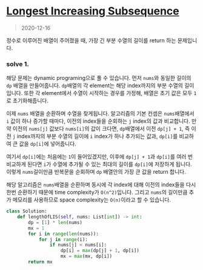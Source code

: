 # [Longest Increasing Subsequence](https://leetcode.com/explore/interview/card/top-interview-questions-medium/111/dynamic-programming/810/)

> 2020-12-16

정수로 이루어진 배열이 주어졌을 때, 가장 긴 부분 수열의 길이를 return 하는 문제입니다.

### solve 1.
해당 문제는 dynamic programing으로 풀 수 있습니다.
먼저 `nums`와 동일한 길이의 `dp` 배열을 만들어줍니다. `dp`배열의 각 element는 해당 index까지의 부분 수열의 길이입니다.
또한 각 element에서 수열이 시작하는 경우를 가정해, 배열은 초기 값은 모두 `1`로 초기화해줍니다.

이제 `nums` 배열을 순환하며 수열을 찾게됩니다. 알고리즘의 기본 컨셉은 `nums`배열에서 `i` 값이 하나 증가할 때마다, 이전의 index들을 순회하는 `j` index의 값과 비교합니다.
만약 이전의 `nums[j]` 값보다 `nums[i]`의 값이 크다면, `dp`배열에서 이전 `dp[j] + 1`, 즉 이전 `j` index까지의 부분 수열의 길이에 `i` index가 하나 추가되는 값과, `dp[i]`를 비교하여 큰 값을 `dp[i]`에 넣어줍니다.

여기서 `dp[i]`에는 처음에는 `1`이 들어있겠지만, 이후에 `dp[j] + 1`과 `dp[i]`를 여러 번 비교하게 된다면 `i`가 수열에 추가될 수 있는 최대의 길이를 `dp[i]`에 저장하게 됩니다.
이렇게 `nums`길이만큼 반복문을 순회하며 `dp` 배열안의 가장 큰 값을 return 합니다.

해당 알고리즘은 `nums`배열을 순환하며 동시에 각 index에 대해 이전의 index들을 다시 한번 순환하기 때문에 time complexity가 `O(n^2)`입니다.
그리고 `nums`의 길이만큼 추가 메모리를 사용하므로 space complexity는 `O(n)`이라고 할 수 있습니다.
```python
class Solution:
    def lengthOfLIS(self, nums: List[int]) -> int:
        dp = [1] * len(nums)
        mx = 1
        for i in range(len(nums)):
            for j in range(i):
                if nums[j] < nums[i]:
                    dp[i] = max(dp[j] + 1, dp[i])
                    mx = max(mx, dp[i])
        return mx
```